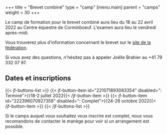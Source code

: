 +++
title = "Brevet combiné"
type = "camp"
[menu.main]
  parent = "camps"
  weight = 30
+++

Le camp de formation pour le brevet combiné aura lieu
du 18 au 22 avril 2022
au Centre équestre de Corminboeuf. L'examen aura lieu le vendredi après-midi.

Vous trouverez plus d'information concernant le brevet sur le [site de la fédération](https://www.fnch.ch/fr/Sport/Brevets/Combine.html).

Si vous avez des questions, n'hésitez pas à appeler Joêlle Brahier au +41 79 332 07 97.

## Dates et inscriptions

{{< jf-buttons-list >}}
{{< jf-button-item id="221071893083354" disabled=": Terminé">}}18-2 juillet 2022{{< /jf-button-item >}}
{{< jf-button-item id="222396070927359" disabled=": Complet">}}24-28 octobre 2022{{< /jf-button-item >}}
{{< /jf-buttons-list >}}

Si le camps auquel vous souhaitez vous inscrire est complet, nous vous recomandons
de contacter le manège pour voir si un arrangement est possible.